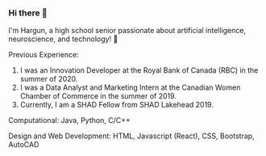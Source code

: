 ### Hi there 👋

I'm Hargun, a high school senior passionate about artificial intelligence, neuroscience, and technology! 🧠

Previous Experience: 
1. I was an Innovation Developer at the Royal Bank of Canada (RBC) in the summer of 2020.
2. I was a Data Analyst and Marketing Intern at the Canadian Women Chamber of Commerce in the summer of 2019.
3. Currently, I am a SHAD Fellow from SHAD Lakehead 2019.

Computational: Java, Python, C/C++

Design and Web Development: HTML, Javascript (React), CSS, Bootstrap, AutoCAD
